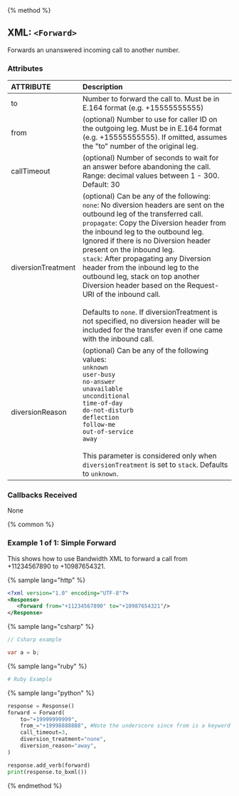 {% method %}
## XML: `<Forward>`
Forwards an unanswered incoming call to another number.

### Attributes

| ATTRIBUTE          | Description                                                                                                                                                                                                                                                                                                                                                                                                                                                                                                                                                                                                                                   |
|:-------------------|:----------------------------------------------------------------------------------------------------------------------------------------------------------------------------------------------------------------------------------------------------------------------------------------------------------------------------------------------------------------------------------------------------------------------------------------------------------------------------------------------------------------------------------------------------------------------------------------------------------------------------------------------|
| to                 | Number to forward the call to. Must be in E.164 format (e.g. +15555555555)                                                                                                                                                                                                                                                                                                                                                                                                                                                                                                                                                                                                               |
| from               | (optional) Number to use for caller ID on the outgoing leg. Must be in E.164 format (e.g. +15555555555). If omitted, assumes the "to" number of the original leg.                                                                                                                                                                                                                                                                                                                                                                                                                                                                                                                         |
| callTimeout        | (optional) Number of seconds to wait for an answer before abandoning the call. Range: decimal values between 1 - 300. Default: 30                                                                                                                                                                                                                                                                                                                                                                                                                                                                                                             |
| diversionTreatment | (optional) Can be any of the following: <br> `none`: No diversion headers are sent on the outbound leg of the transferred call. <br>`propagate`: Copy the Diversion header from the inbound leg to the outbound leg. Ignored if there is no Diversion header present on the inbound leg. <br>`stack`: After propagating any Diversion header from the inbound leg to the outbound leg, stack on top another Diversion header based on the Request-URI of the inbound call. <br><br>Defaults to `none`.  If diversionTreatment is not specified, no diversion header will be included for the transfer even if one came with the inbound call. |
| diversionReason    | (optional) Can be any of the following values: <br>`unknown`<br>`user-busy`<br>`no-answer`<br>`unavailable`<br>`unconditional`<br>`time-of-day`<br>`do-not-disturb`<br>`deflection`<br>`follow-me`<br>`out-of-service`<br>`away` <br><br>This parameter is considered only when `diversionTreatment` is set to `stack`.  Defaults to `unknown`.                                                                                                                                                                                                                                                                                               |

### Callbacks Received

None

{% common %}

### Example 1 of 1: Simple Forward

This shows how to use Bandwidth XML to forward a call from +11234567890 to +10987654321.

{% sample lang="http" %}

```XML
<?xml version="1.0" encoding="UTF-8"?>
<Response>
   <Forward from="+11234567890" to="+10987654321"/>
</Response>
```

{% sample lang="csharp" %}

```csharp
// Csharp example

var a = b;

```


{% sample lang="ruby" %}

```ruby
# Ruby Example
```

{% sample lang="python" %}

```python
response = Response()
forward = Forward(
    to="+19999999999",
    from_="+19998888888", #Note the underscore since from is a keyword in python
    call_timeout=3,
    diversion_treatment="none",
    diversion_reason="away",
)

response.add_verb(forward)
print(response.to_bxml())
```


{% endmethod %}
